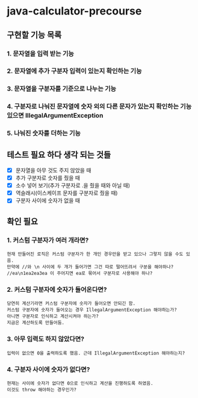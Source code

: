 # java-calculator-precourse

## 구현할 기능 목록

### 1. 문자열을 입력 받는 기능

### 2. 문자열에 추가 구분자 입력이 있는지 확인하는 기능

### 3. 문자열을 구분자를 기준으로 나누는 기능

### 4. 구분자로 나눠진 문자열에 숫자 외의 다른 문자가 있는지 확인하는 기능 있으면 IllegalArgumentException

### 5. 나눠진 숫자를 더하는 기능

## 테스트 필요 하다 생각 되는 것들

- [x] 문자열을 아무 것도 주지 않았을 때
- [x] 추가 구분자로 숫자를 줬을 때
- [x] 소수 넣어 보기(추가 구분자로 .을 줬을 때와 아닐 때)
- [x] 역슬래시(이스케이프 문자를 구분자로 줬을 때)
- [x] 구분자 사이에 숫자가 없을 때

## 확인 필요

### 1. 커스텀 구분자가 여러 개라면?
    현재 만들어진 로직은 커스텀 구분자가 한 개인 경우만을 받고 있으나 그렇지 않을 수도 있음.
    만약에 //와 \n 사이에 두 개가 들어가면 그건 따로 떨어뜨려서 구분을 해야하나?
    //ea\n1ea2ea3ea 이 주어지면 ea로 묶어서 구분자로 사용해야 하나?
    
### 2. 커스텀 구분자에 숫자가 들어온다면?
    당연히 계산기라면 커스텀 구분자에 숫자가 들어오면 안되긴 함. 
    커스텀 구분자에 숫자가 들어오는 경우 IllegalArgumentException 해야하는가? 
    아니면 구분자로 인식하고 계산시켜야 하는가?
    지금은 계산하도록 만들어둠.

### 3. 아무 입력도 하지 않았다면?
    입력이 없으면 0을 출력하도록 했음. 근데 IllegalArgumentException 해야하는지?

### 4. 구분자 사이에 숫자가 없다면?
    현재는 사이에 숫자가 없다면 0으로 인식하고 계산을 진행하도록 하였음.
    이것도 throw 해야하는 경우인가?